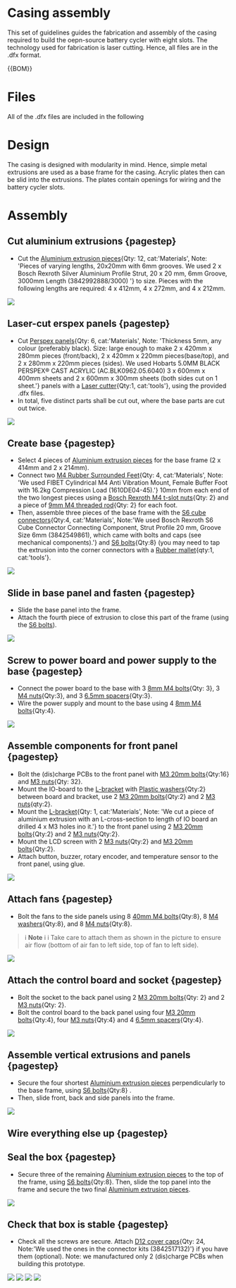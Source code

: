
[Perspex panels]:materials
[Aluminium extrusion pieces]:materials
[M4 Rubber Surrounded Feet]:materials
[L-bracket]:materials
[S6 cube connectors]:materials

[Bosch Rexroth M4 t-slot nuts]:mechcomp
 [9mm M4 threaded rod]:mechcomp
 [8mm M4 bolts]:mechcomp
[M4 nuts]:mechcomp
[6.5mm spacers]:mechcomp
[M3 20mm bolts]:mechcomp
[M3 nuts]:mechcomp
[D12 cover caps]:mechcomp
 [S6 bolts]:mechcomp
 [40mm M4 bolts]:mechcomp
[M4 washers]:mechcomp
[Plastic washers]:mechcomp

[Rubber mallet]:tools
[Laser cutter]:tools

# Casing assembly
This set of guidelines guides the fabrication and assembly of the casing required to build the oepn-source battery cycler with eight slots. The technology used for fabrication is laser cutting. Hence, all files are in the .dfx format.

{{BOM}}

# Files
All of the .dfx files are included in the following 


# Design
The casing is designed with modularity in mind. Hence, simple metal extrusions are used as a base frame for the casing. Acrylic plates then can be slid into the extrusions. The plates contain openings for wiring and the battery cycler slots. 

# Assembly
## Cut aluminium extrusions {pagestep}
* Cut the [Aluminium extrusion pieces]{Qty: 12, cat:'Materials', Note: 'Pieces of varying lengths, 20x20mm with 6mm grooves.  We used 2 x Bosch Rexroth Silver Aluminium Profile Strut, 20 x 20 mm, 6mm Groove, 3000mm Length (3842992888/3000) '} to size. Pieces with the following lengths are required: 4 x 412mm, 4 x 272mm, and 4 x 212mm.

![](images/Case_assembly_1.png)

## Laser-cut erspex panels {pagestep}
* Cut [Perspex panels]{Qty: 6, cat:'Materials', Note: 'Thickness  5mm, any colour (preferably black). Size: large enough to make 2 x 420mm x 280mm pieces (front/back), 2 x 420mm x 220mm pieces(base/top), and 2 x 280mm x 220mm pieces (sides).  We used Hobarts 5.0MM BLACK PERSPEX® CAST ACRYLIC (AC.BLK0962.05.6040) 3 x 600mm x 400mm sheets and 2 x 600mm x 300mm sheets (both sides cut on 1 sheet.'} panels with a [Laser cutter]{Qty:1, cat:'tools'}, using the provided .dfx files.
* In total, five distinct parts shall be cut out, where the base parts are cut out twice.


![](images/Case_assembly_2.png)

## Create base {pagestep}

* Select 4 pieces of [Aluminium extrusion pieces] for the base frame (2 x 414mm and 2 x 214mm). 
* Connect two [M4 Rubber Surrounded Feet]{Qty: 4,  cat:'Materials', Note: 'We used FIBET Cylindrical M4 Anti Vibration Mount, Female Buffer Foot with 16.2kg Compression Load (1610DE04-45).'} 10mm from each end of the two longest pieces using a [Bosch Rexroth M4 t-slot nuts]{Qty: 2} and a piece of [9mm M4 threaded rod]{Qty: 2} for each foot. 
* Then, assemble three pieces of the base frame with the [S6 cube connectors]{Qty:4, cat:'Materials', Note:'We used Bosch Rexroth S6 Cube Connector Connecting Component, Strut Profile 20 mm, Groove Size 6mm (3842549861), which came with bolts and caps (see mechanical components).'} and [S6 bolts]{Qty:8} (you may need to tap the extrusion into the corner connectors with a [Rubber mallet]{qty:1, cat:'tools'}. 

![](images/Case_assembly_3.png)


## Slide in base panel and fasten {pagestep}
* Slide the base panel into the frame.
* Attach the fourth piece of extrusion to close this part of the frame (using the [S6 bolts]).  

![](images/Case_assembly_4.png)

## Screw to power board and power supply to the base {pagestep}
* Connect the power board to the base with 3 [8mm M4 bolts]{Qty: 3}, 3 [M4 nuts]{Qty:3}, and 3 [6.5mm spacers]{Qty:3}.
* Wire the power supply and mount to the base using 4 [8mm M4 bolts]{Qty:4}.  

![](images/Case_assembly_5.png)

## Assemble components for front panel {pagestep}
* Bolt the (dis)charge PCBs to the front panel with [M3 20mm bolts]{Qty:16} and [M3 nuts]{Qty: 32}. 
* Mount the IO-board to the [L-bracket] with [Plastic washers]{Qty:2} between board and bracket, use 2 [M3 20mm bolts]{Qty:2} and 2 [M3 nuts]{qty:2}. 
* Mount the [L-bracket]{Qty: 1,  cat:'Materials', Note: 'We cut a piece of aluminium extrusion with an L-cross-section to length of IO board an drilled 4 x M3 holes ino it.'} to the front panel using 2 [M3 20mm bolts]{Qty:2} and 2 [M3 nuts]{Qty:2}. 
* Mount the LCD screen with 2 [M3 nuts]{Qty:2} and [M3 20mm bolts]{Qty:2}.
* Attach button, buzzer, rotary encoder, and temperature sensor to the front panel, using glue.  

![](images/Case_assembly_6.png)

## Attach fans {pagestep}
* Bolt the fans to the side panels using 8 [40mm M4 bolts]{Qty:8}, 8 [M4 washers]{Qty:8}, and 8 [M4 nuts]{Qty:8}. 

>i **Note**
>i
>i Take care to attach them as shown in the picture to ensure air flow (bottom of air fan to left side, top of fan to left side).


![](images/Case_assembly_7.png)

## Attach the control board and socket {pagestep}

* Bolt the socket to the back panel using 2 [M3 20mm bolts]{Qty: 2} and 2 [M3 nuts]{Qty: 2}. 
* Bolt the control board to the back panel using four [M3 20mm bolts]{Qty:4}, four [M3 nuts]{Qty:4} and 4 [6.5mm spacers]{Qty:4}.

![](images/Case_assembly_8.png)

## Assemble vertical extrusions and panels {pagestep}
* Secure the four shortest [Aluminium extrusion pieces] perpendicularly to the base frame, using [S6 bolts]{Qty:8} . 
* Then, slide front, back and side panels into the frame. 

![](images/Case_assembly_9.png)

## Wire everything else up {pagestep}

## Seal the box {pagestep}
* Secure three of the remaining [Aluminium extrusion pieces] to the top of the frame, using [S6 bolts]{Qty:8}. Then, slide the top panel into the frame and secure the two final [Aluminium extrusion pieces].

![](images/Case_assembly_11.png)

## Check that box is stable {pagestep}
*  Check all the screws are secure. Attach [D12 cover caps]{Qty: 24, Note:'We used the ones in the connector kits (3842517132)'} if you have them (optional). Note: we manufactured only 2 (dis)charge PCBs when building this prototype. 



![](images/Case_assembly_12_back.png)
![](images/Case_assembly_12_corner.png)
![](images/Case_assembly_12_front.png)
![](images/Case_assembly_12_side.png)


